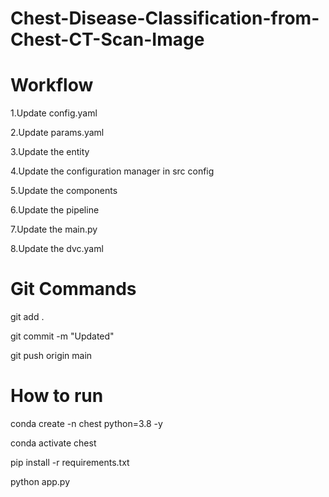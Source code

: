 # Chest-Disease-Classification-from-Chest-CT-Scan-Image

# Workflow

1.Update config.yaml

2.Update params.yaml

3.Update the entity

4.Update the configuration manager in src config

5.Update the components

6.Update the pipeline

7.Update the main.py

8.Update the dvc.yaml


# Git Commands
git add .

git commit -m "Updated"

git push origin main

# How to run

conda create -n chest python=3.8 -y

conda activate chest

pip install -r requirements.txt

python app.py



